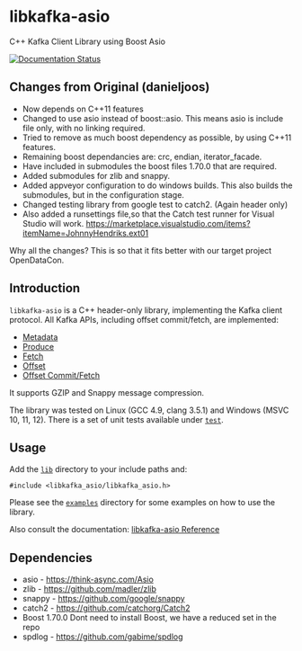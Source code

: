 # libkafka-asio
C++ Kafka Client Library using Boost Asio

[![Documentation Status](https://readthedocs.org/projects/libkafka-asio/badge/?version=latest)](https://readthedocs.org/projects/libkafka-asio/?badge=latest)

## Changes from Original  (danieljoos)
* Now depends on C++11 features
* Changed to use asio instead of boost::asio. This means asio is include file only, with no linking required.
* Tried to remove as much boost dependency as possible, by using C++11 features.
* Remaining boost dependancies are: crc, endian, iterator_facade. 
* Have included in submodules the boost files 1.70.0 that are required.
* Added submodules for zlib and snappy.
* Added appveyor configuration to do windows builds. This also builds the submodules, but in the configuration stage.
* Changed testing library from google test to catch2. (Again header only)
* Also added a runsettings file,so that the Catch test runner for Visual Studio will work. https://marketplace.visualstudio.com/items?itemName=JohnnyHendriks.ext01

Why all the changes? This is so that it fits better with our target project OpenDataCon.

## Introduction

`libkafka-asio` is a C++ header-only library, implementing the Kafka client 
protocol. All Kafka APIs, including offset commit/fetch, are implemented:

* [Metadata](https://cwiki.apache.org/confluence/display/KAFKA/A+Guide+To+The+Kafka+Protocol#AGuideToTheKafkaProtocol-MetadataAPI)
* [Produce](https://cwiki.apache.org/confluence/display/KAFKA/A+Guide+To+The+Kafka+Protocol#AGuideToTheKafkaProtocol-ProduceAPI)
* [Fetch](https://cwiki.apache.org/confluence/display/KAFKA/A+Guide+To+The+Kafka+Protocol#AGuideToTheKafkaProtocol-FetchAPI)
* [Offset](https://cwiki.apache.org/confluence/display/KAFKA/A+Guide+To+The+Kafka+Protocol#AGuideToTheKafkaProtocol-OffsetAPI)
* [Offset Commit/Fetch](https://cwiki.apache.org/confluence/display/KAFKA/A+Guide+To+The+Kafka+Protocol#AGuideToTheKafkaProtocol-OffsetCommit/FetchAPI)

It supports GZIP and Snappy message compression.

The library was tested on Linux (GCC 4.9, clang 3.5.1) and Windows (MSVC 10, 11, 12). There is a set of unit tests available under [`test`](test/).

## Usage

Add the [`lib`](lib/) directory to your include paths and:
```
#include <libkafka_asio/libkafka_asio.h>
```
Please see the [`examples`](examples/) directory for some examples on how to use the library.

Also consult the documentation: [libkafka-asio Reference](http://libkafka-asio.rtfd.org/)

## Dependencies

* asio - https://think-async.com/Asio
* zlib - https://github.com/madler/zlib
* snappy - https://github.com/google/snappy
* catch2 - https://github.com/catchorg/Catch2
* Boost 1.70.0 Dont need to install Boost, we have a reduced set in the repo
* spdlog - https://github.com/gabime/spdlog
